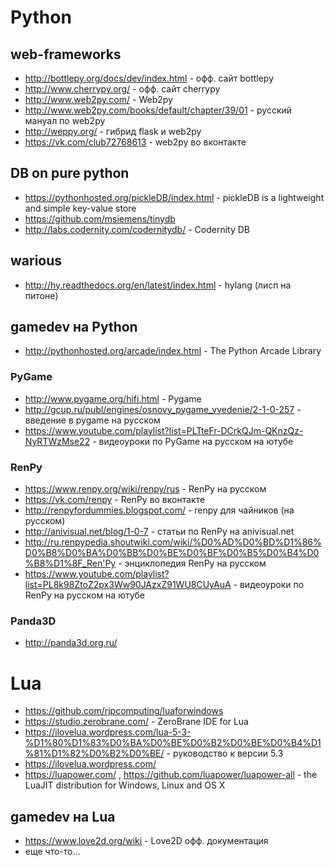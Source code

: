 # Python

## web-frameworks

- http://bottlepy.org/docs/dev/index.html - офф. сайт bottlepy
- http://www.cherrypy.org/ - офф. сайт cherrypy
- http://www.web2py.com/ - Web2py
- http://www.web2py.com/books/default/chapter/39/01 - русский мануал по web2py
- http://weppy.org/ - гибрид flask и web2py
- https://vk.com/club72768613 - web2py во вконтакте

## DB on pure python

- https://pythonhosted.org/pickleDB/index.html - pickleDB is a lightweight and simple key-value store
- https://github.com/msiemens/tinydb
- http://labs.codernity.com/codernitydb/ - Codernity DB

## warious

- http://hy.readthedocs.org/en/latest/index.html - hylang (лисп на питоне)

## gamedev на Python

- http://pythonhosted.org/arcade/index.html - The Python Arcade Library 

### PyGame

- http://www.pygame.org/hifi.html - Pygame
- http://gcup.ru/publ/engines/osnovy_pygame_vvedenie/2-1-0-257 - введение в pygame на русском
- https://www.youtube.com/playlist?list=PLTteFr-DCrkQJm-QKnzQz-NyRTWzMse22 - видеоуроки по PyGame на русском на ютубе

### RenPy

- https://www.renpy.org/wiki/renpy/rus - RenPy на русском
- https://vk.com/renpy - RenPy во вконтакте
- http://renpyfordummies.blogspot.com/ - renpy для чайников (на русском)
- http://anivisual.net/blog/1-0-7 - статьи по RenPy на anivisual.net
- http://ru.renpypedia.shoutwiki.com/wiki/%D0%AD%D0%BD%D1%86%D0%B8%D0%BA%D0%BB%D0%BE%D0%BF%D0%B5%D0%B4%D0%B8%D1%8F_Ren'Py - энциклопедия RenPy на русском
- https://www.youtube.com/playlist?list=PL8k98ZtoZ2px3Ww90JAzxZ91WU8CUyAuA - видеоуроки по RenPy на русском на ютубе

### Panda3D

- http://panda3d.org.ru/

# Lua

- https://github.com/rjpcomputing/luaforwindows
- https://studio.zerobrane.com/ - ZeroBrane IDE for Lua
- https://ilovelua.wordpress.com/lua-5-3-%D1%80%D1%83%D0%BA%D0%BE%D0%B2%D0%BE%D0%B4%D1%81%D1%82%D0%B2%D0%BE/ - руководство к версии 5.3
- https://ilovelua.wordpress.com/
- https://luapower.com/ , https://github.com/luapower/luapower-all - the LuaJIT distribution for Windows, Linux and OS X

## gamedev на Lua

- https://www.love2d.org/wiki - Love2D офф. документация
- еще что-то...
